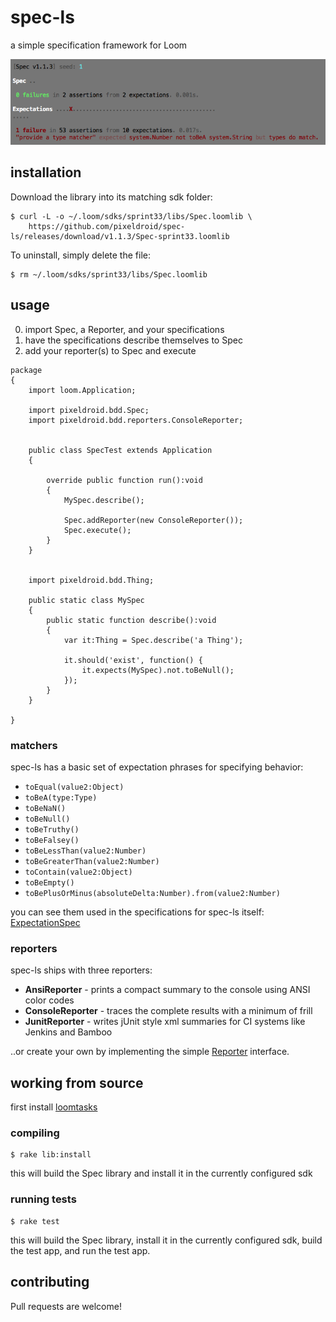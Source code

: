 spec-ls
=======

a simple specification framework for Loom

![spec-ls screenshot](terminal.png)


## installation

Download the library into its matching sdk folder:

    $ curl -L -o ~/.loom/sdks/sprint33/libs/Spec.loomlib \
        https://github.com/pixeldroid/spec-ls/releases/download/v1.1.3/Spec-sprint33.loomlib

To uninstall, simply delete the file:

    $ rm ~/.loom/sdks/sprint33/libs/Spec.loomlib


## usage

0. import Spec, a Reporter, and your specifications
0. have the specifications describe themselves to Spec
0. add your reporter(s) to Spec and execute

```ls
package
{
    import loom.Application;

    import pixeldroid.bdd.Spec;
    import pixeldroid.bdd.reporters.ConsoleReporter;


    public class SpecTest extends Application
    {

        override public function run():void
        {
            MySpec.describe();

            Spec.addReporter(new ConsoleReporter());
            Spec.execute();
        }
    }


    import pixeldroid.bdd.Thing;

    public static class MySpec
    {
        public static function describe():void
        {
            var it:Thing = Spec.describe('a Thing');

            it.should('exist', function() {
                it.expects(MySpec).not.toBeNull();
            });
        }
    }

}
```

### matchers

spec-ls has a basic set of expectation phrases for specifying behavior:

* `toEqual(value2:Object)`
* `toBeA(type:Type)`
* `toBeNaN()`
* `toBeNull()`
* `toBeTruthy()`
* `toBeFalsey()`
* `toBeLessThan(value2:Number)`
* `toBeGreaterThan(value2:Number)`
* `toContain(value2:Object)`
* `toBeEmpty()`
* `toBePlusOrMinus(absoluteDelta:Number).from(value2:Number)`

you can see them used in the specifications for spec-ls itself: [ExpectationSpec][ExpectationSpec.ls]

### reporters

spec-ls ships with three reporters:

* **AnsiReporter** - prints a compact summary to the console using ANSI color codes
* **ConsoleReporter** - traces the complete results with a minimum of frill
* **JunitReporter** - writes jUnit style xml summaries for CI systems like Jenkins and Bamboo

..or create your own by implementing the simple [Reporter][Reporter.ls] interface.


## working from source

first install [loomtasks][loomtasks]

### compiling

    $ rake lib:install

this will build the Spec library and install it in the currently configured sdk

### running tests

    $ rake test

this will build the Spec library, install it in the currently configured sdk, build the test app, and run the test app.


## contributing

Pull requests are welcome!


[ExpectationSpec.ls]: test/src/spec/ExpectationSpec.ls "ExpectationSpec.ls"
[Reporter.ls]: lib/src/pixeldroid/bdd/Reporter.ls "Reporter.ls"
[loomtasks]: https://github.com/pixeldroid/loomtasks "loomtasks"
